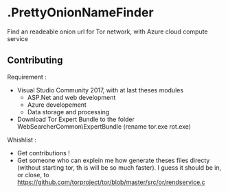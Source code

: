 # .PrettyOnionNameFinder
Find an readeable onion url for Tor network, with Azure cloud compute service

## Contributing

Requirement :

- Visual Studio Community 2017, with at last theses modules
    - ASP.Net and web development
    - Azure developement
    - Data storage and processing
- Download Tor Expert Bundle to the folder WebSearcherCommon\ExpertBundle (rename tor.exe rot.exe)

Whishlist :

- Get contributions !
- Get someone who can explein me how generate theses files directy (without starting tor, th
is will be so much faster). I guess it should be in, or close, to https://github.com/torproject/tor/blob/master/src/or/rendservice.c
